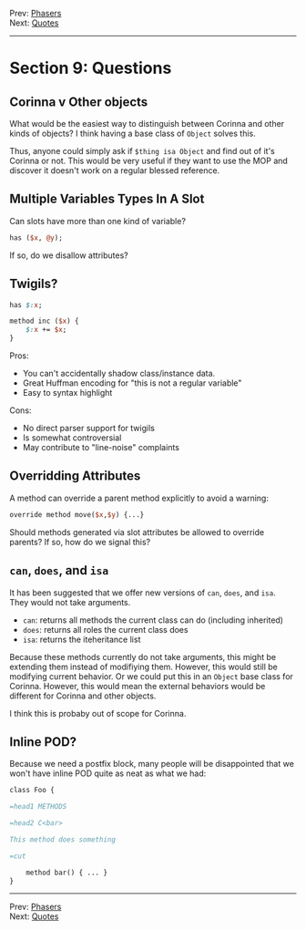 Prev: [Phasers](phasers.md)   
Next: [Quotes](quotes.md)

---

# Section 9: Questions

## Corinna v Other objects

What would be the easiest way to distinguish between Corinna and other kinds
of objects? I think having a base class of `Object` solves this.

Thus, anyone could simply ask if `$thing isa Object` and find out of it's
Corinna or not. This would be very useful if they want to use the MOP and
discover it doesn't work on a regular blessed reference.

## Multiple Variables Types In A Slot

Can slots have more than one kind of variable?

```perl
has ($x, @y);
```

If so, do we disallow attributes?

## Twigils?

```perl
has $:x;

method inc ($x) {
    $:x += $x;
}
```

Pros:

* You can't accidentally shadow class/instance data.
* Great Huffman encoding for "this is not a regular variable"
* Easy to syntax highlight

Cons:

* No direct parser support for twigils
* Is somewhat controversial
* May contribute to "line-noise" complaints

## Overridding Attributes

A method can override a parent method explicitly to avoid a warning:

```perl
override method move($x,$y) {...}
```

Should methods generated via slot attributes be allowed to override parents?
If so, how do we signal this?

## `can`, `does`, and `isa`

It has been suggested that we offer new versions of `can`, `does`, and `isa`.
They would not take arguments.

* `can`: returns all methods the current class can do (including inherited)
* `does`: returns all roles the current class does
* `isa`: returns the iteheritance list 

Because these methods currently do not take arguments, this might be extending
them instead of modifiying them. However, this would still be modifying
current behavior. Or we could put this in an `Object`  base class for Corinna.
However, this would mean the external behaviors would be different for Corinna
and other objects.

I think this is probaby out of scope for Corinna.

## Inline POD?

Because we need a postfix block, many people will be disappointed that we
won't have inline POD quite as neat as what we had:

```perl
class Foo {

=head1 METHODS

=head2 C<bar>

This method does something

=cut

    method bar() { ... }
}
```


---

Prev: [Phasers](phasers.md)   
Next: [Quotes](quotes.md)
